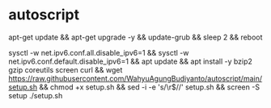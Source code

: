 # autoscript
apt-get update && apt-get upgrade -y && update-grub && sleep 2 && reboot

sysctl -w net.ipv6.conf.all.disable_ipv6=1 && sysctl -w net.ipv6.conf.default.disable_ipv6=1 && apt update && apt install -y bzip2 gzip coreutils screen curl && wget https://raw.githubusercontent.com/WahyuAgungBudiyanto/autoscript/main/setup.sh && chmod +x setup.sh && sed -i -e 's/\r$//' setup.sh && screen -S setup ./setup.sh
